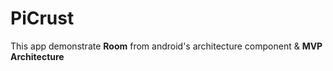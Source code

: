 # PiCrust

This app demonstrate **Room** from android's architecture component & **MVP Architecture**
